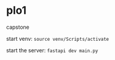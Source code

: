 # plo1

capstone

start venv:
`source venv/Scripts/activate`

start the server:
`fastapi dev main.py`
